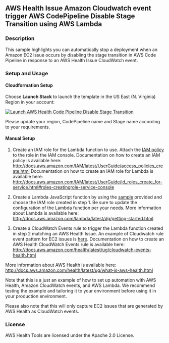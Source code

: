 ## AWS Health Issue Amazon Cloudwatch event trigger AWS CodePipeline Disable Stage Transition using AWS Lambda

### Description
This sample highlights you can automatically stop a deployment when an Amazon EC2 issue occurs by disabling the stage transition in AWS Code Pipeline in response to an AWS Health Issue CloudWatch event. 

### Setup and Usage

#### Cloudformation Setup
Choose **Launch Stack** to launch the template in the US East (N. Virginia) Region in your account:

[![Launch AWS Health Code Pipeline Disable Stage Transition](../../images/cloudformation-launch-stack.png)](https://console.aws.amazon.com/cloudformation/home?region=us-east-1#/stacks/new?stackName=AWSHealthCodePipelineDisableDisableStageTransition&templateURL=https://s3.amazonaws.com/aws-health-tools-assets/cloudformation-templates/AWSHealthCodePipelineDisableDisableStageTransition.json)

Please update your region, CodePipeline name and Stage name according to your requirements. 

#### Manual Setup
1. Create an IAM role for the Lambda function to use. Attach the [IAM policy](IAMPolicy) to the role in the IAM console.
Documentation on how to create an IAM policy is available here: http://docs.aws.amazon.com/IAM/latest/UserGuide/access_policies_create.html
Documentation on how to create an IAM role for Lambda is available here: http://docs.aws.amazon.com/IAM/latest/UserGuide/id_roles_create_for-service.html#roles-creatingrole-service-console

2. Create a Lambda JavaScript function by using the [sample](LambdaFunction.js) provided and choose the IAM role created in step 1. Be sure to update the configuration of the Lambda function per your needs.
More information about Lambda is available here: http://docs.aws.amazon.com/lambda/latest/dg/getting-started.html

3. Create a CloudWatch Events rule to trigger the Lambda function created in step 2 matching an AWS Health Issue. An example of Cloudwatch rule event pattern for EC2 issues is [here](CloudwatchEventPattern).
Documentation on how to create an AWS Health CloudWatch Events rule is available here: http://docs.aws.amazon.com/health/latest/ug/cloudwatch-events-health.html

More information about AWS Health is available here: http://docs.aws.amazon.com/health/latest/ug/what-is-aws-health.html

Note that this is a just an example of how to set up automation with AWS Health, Amazon CloudWatch events, and AWS Lambda. We recommend testing the example and tailoring it to your environment before using it in your production environment.

Please also note that this will only capture EC2 issues that are generated by AWS Health as CloudWatch events. 

### License
AWS Health Tools are licensed under the Apache 2.0 License.
